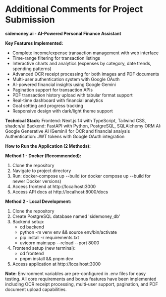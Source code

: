 # Additional Comments for Project Submission

**sidemoney.ai - AI-Powered Personal Finance Assistant**

**Key Features Implemented:**

- Complete income/expense transaction management with web interface
- Time-range filtering for transaction listings
- Interactive charts and analytics (expenses by category, date trends, spending patterns)
- Advanced OCR receipt processing for both images and PDF documents
- Multi-user authentication system with Google OAuth
- AI-powered financial insights using Google Gemini
- Pagination support for transaction APIs
- PDF transaction history upload with tabular format support
- Real-time dashboard with financial analytics
- Goal setting and progress tracking
- Responsive design with dark/light theme support

**Technical Stack:**
Frontend: Next.js 14 with TypeScript, Tailwind CSS, shadcn/ui
Backend: FastAPI with Python, PostgreSQL, SQLAlchemy ORM
AI: Google Generative AI (Gemini) for OCR and financial analysis
Authentication: JWT tokens with Google OAuth integration

**How to Run the Application (2 Methods):**

**Method 1 - Docker (Recommended):**

1. Clone the repository
2. Navigate to project directory
3. Run: docker-compose up --build (or docker compose up --build for newer Docker versions)
4. Access frontend at http://localhost:3000
5. Access API docs at http://localhost:8000/docs

**Method 2 - Local Development:**

1. Clone the repository
2. Create PostgreSQL database named 'sidemoney_db'
3. Backend setup:
   - cd backend
   - python -m venv env && source env/bin/activate
   - pip install -r requirements.txt
   - uvicorn main:app --reload --port 8000
4. Frontend setup (new terminal):
   - cd frontend
   - pnpm install && pnpm dev
5. Access application at http://localhost:3000

**Note:** Environment variables are pre-configured in .env files for easy testing. All core requirements and bonus features have been implemented including OCR receipt processing, multi-user support, pagination, and PDF document upload capabilities.
